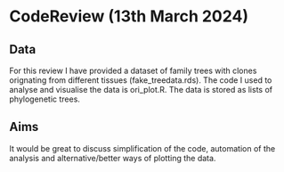 # CodeReview (13th March 2024)
## Data
For this review I have provided a dataset of family trees with clones orignating from different tissues (fake_treedata.rds). The code I used to analyse and visualise the data is ori_plot.R.
The data is stored as lists of phylogenetic trees.
## Aims
It would be great to discuss simplification of the code, automation of the analysis and alternative/better ways of plotting the data.
